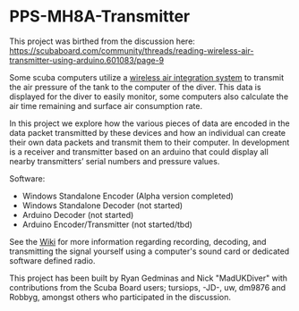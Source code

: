 # PPS-MH8A-Transmitter
This project was birthed from the discussion here:
https://scubaboard.com/community/threads/reading-wireless-air-transmitter-using-arduino.601083/page-9

Some scuba computers utilize a [wireless air integration system](https://www.seadragonlife.com/best-wireless-air-integration-dive-computers/) to transmit the air pressure of the tank to the computer of the diver. This data is displayed for the diver to easily monitor, some computers also calculate the air time remaining and surface air consumption rate.

In this project we explore how the various pieces of data are encoded in the data packet transmitted by these devices and how an individual can create their own data packets and transmit them to their computer. In development is a receiver and transmitter based on an arduino that could display all nearby transmitters’ serial numbers and pressure values.

Software:
* Windows Standalone Encoder (Alpha version completed)
* Windows Standalone Decoder (not started)
* Arduino Decoder (not started)
* Arduino Encoder/Transmitter (not started/tbd)

See the [Wiki](https://github.com/rg422/PPS-MH8A-Transmitter/wiki/Overview) for more information regarding recording, decoding, and transmitting the signal yourself using a computer's sound card or dedicated software defined radio.

This project has been built by Ryan Gedminas and Nick "MadUKDiver" with contributions from the Scuba Board users; tursiops, -JD-, uw, dm9876 and Robbyg, amongst others who participated in the discussion.



